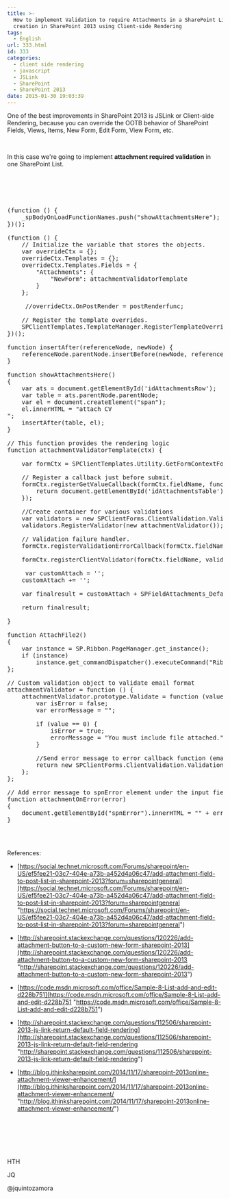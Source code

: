 ```yaml
---
title: >-
  How to implement Validation to require Attachments in a SharePoint List Item
  creation in SharePoint 2013 using Client-side Rendering
tags:
  - English
url: 333.html
id: 333
categories:
  - client side rendering
  - javascript
  - JSLink
  - SharePoint
  - SharePoint 2013
date: 2015-01-30 19:03:39
---
```


One of the best improvements in SharePoint 2013 is JSLink or Client-side Rendering, because you can override the OOTB behavior of SharePoint Fields, Views, Items, New Form, Edit Form, View Form, etc.

&nbsp;

In this case we're going to implement **attachment required validation** in one SharePoint List.

&nbsp;

&nbsp;

<pre class="js">

(function () {
    _spBodyOnLoadFunctionNames.push("showAttachmentsHere");
})();

(function () {
    // Initialize the variable that stores the objects.
    var overrideCtx = {};
    overrideCtx.Templates = {};    
    overrideCtx.Templates.Fields = {
        "Attachments": {
            "NewForm": attachmentValidatorTemplate
        }
    };

     //overrideCtx.OnPostRender = postRenderfunc;

    // Register the template overrides.
    SPClientTemplates.TemplateManager.RegisterTemplateOverrides(overrideCtx);
})();

function insertAfter(referenceNode, newNode) {
    referenceNode.parentNode.insertBefore(newNode, referenceNode.nextSibling);
}

function showAttachmentsHere()
{
    var ats = document.getElementById('idAttachmentsRow');
    var table = ats.parentNode.parentNode;
    var el = document.createElement("span");
    el.innerHTML = "<a onclick='javascript:AttachFile2();'>attach CV</a>
<span id='spnError' class='ms-formvalidation ms-csrformvalidation'></span>";
    insertAfter(table, el);
}

// This function provides the rendering logic 
function attachmentValidatorTemplate(ctx) { 

    var formCtx = SPClientTemplates.Utility.GetFormContextForCurrentField(ctx); 

    // Register a callback just before submit. 
    formCtx.registerGetValueCallback(formCtx.fieldName, function () { 
        return document.getElementById('idAttachmentsTable').rows.length; 
    }); 

    //Create container for various validations 
    var validators = new SPClientForms.ClientValidation.ValidatorSet(); 
    validators.RegisterValidator(new attachmentValidator()); 

    // Validation failure handler. 
    formCtx.registerValidationErrorCallback(formCtx.fieldName, attachmentOnError); 

    formCtx.registerClientValidator(formCtx.fieldName, validators); 

     var customAttach = '';
    customAttach += '';

    var finalresult = customAttach + SPFieldAttachments_Default(ctx);

    return finalresult;

}

function AttachFile2()
{
    var instance = SP.Ribbon.PageManager.get_instance();
    if (instance)
        instance.get_commandDispatcher().executeCommand("Ribbon.ListForm.Edit.Actions.AttachFile", null);
};

// Custom validation object to validate email format 
attachmentValidator = function () { 
    attachmentValidator.prototype.Validate = function (value) { 
        var isError = false; 
        var errorMessage = ""; 

        if (value == 0) { 
            isError = true; 
            errorMessage = "You must include file attached."; 
        } 

        //Send error message to error callback function (emailOnError) 
        return new SPClientForms.ClientValidation.ValidationResult(isError, errorMessage); 
    }; 
}; 

// Add error message to spnError element under the input field element 
function attachmentOnError(error) 
{ 
    document.getElementById("spnError").innerHTML = "<span role='alert'>" + error.errorMessage + "</span>"; 
} 

</pre>

&nbsp;

References:

- [https://social.technet.microsoft.com/Forums/sharepoint/en-US/ef5fee21-03c7-404e-a73b-a452d4a06c47/add-attachment-field-to-post-list-in-sharepoint-2013?forum=sharepointgeneral](https://social.technet.microsoft.com/Forums/sharepoint/en-US/ef5fee21-03c7-404e-a73b-a452d4a06c47/add-attachment-field-to-post-list-in-sharepoint-2013?forum=sharepointgeneral "https://social.technet.microsoft.com/Forums/sharepoint/en-US/ef5fee21-03c7-404e-a73b-a452d4a06c47/add-attachment-field-to-post-list-in-sharepoint-2013?forum=sharepointgeneral")

- [http://sharepoint.stackexchange.com/questions/120226/add-attachment-button-to-a-custom-new-form-sharepoint-2013](http://sharepoint.stackexchange.com/questions/120226/add-attachment-button-to-a-custom-new-form-sharepoint-2013 "http://sharepoint.stackexchange.com/questions/120226/add-attachment-button-to-a-custom-new-form-sharepoint-2013")

- [https://code.msdn.microsoft.com/office/Sample-8-List-add-and-edit-d228b751](https://code.msdn.microsoft.com/office/Sample-8-List-add-and-edit-d228b751 "https://code.msdn.microsoft.com/office/Sample-8-List-add-and-edit-d228b751")

- [http://sharepoint.stackexchange.com/questions/112506/sharepoint-2013-js-link-return-default-field-rendering](http://sharepoint.stackexchange.com/questions/112506/sharepoint-2013-js-link-return-default-field-rendering "http://sharepoint.stackexchange.com/questions/112506/sharepoint-2013-js-link-return-default-field-rendering")

- [http://blog.ithinksharepoint.com/2014/11/17/sharepoint-2013online-attachment-viewer-enhancement/](http://blog.ithinksharepoint.com/2014/11/17/sharepoint-2013online-attachment-viewer-enhancement/ "http://blog.ithinksharepoint.com/2014/11/17/sharepoint-2013online-attachment-viewer-enhancement/")

&nbsp;

&nbsp;

&nbsp;

HTH

JQ

@jquintozamora
